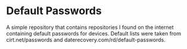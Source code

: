 # Default Passwords

A simple repository that contains repositories I found on the internet containing default passwords for devices. Default lists were taken from cirt.net/passwords and daterecovery.com/rd/default-passwords.


